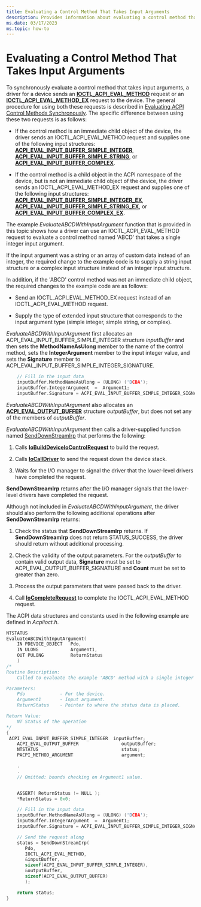```yaml
---
title: Evaluating a Control Method That Takes Input Arguments
description: Provides information about evaluating a control method that takes input arguments
ms.date: 03/17/2023
ms.topic: how-to
---
```


# Evaluating a Control Method That Takes Input Arguments

To synchronously evaluate a control method that takes input arguments, a driver for a device sends an [**IOCTL_ACPI_EVAL_METHOD**](/windows-hardware/drivers/ddi/acpiioct/ni-acpiioct-ioctl_acpi_eval_method) request or an [**IOCTL_ACPI_EVAL_METHOD_EX**](/windows-hardware/drivers/ddi/acpiioct/ni-acpiioct-ioctl_acpi_eval_method_ex) request to the device. The general procedure for using both these requests is described in [Evaluating ACPI Control Methods Synchronously](evaluating-acpi-control-methods-synchronously.md). The specific difference between using these two requests is as follows:

- If the control method is an immediate child object of the device, the driver sends an IOCTL_ACPI_EVAL_METHOD request and supplies one of the following input structures: [**ACPI_EVAL_INPUT_BUFFER_SIMPLE_INTEGER**](/windows-hardware/drivers/ddi/acpiioct/ns-acpiioct-_acpi_eval_input_buffer_simple_integer_v1), [**ACPI_EVAL_INPUT_BUFFER_SIMPLE_STRING**](/windows-hardware/drivers/ddi/acpiioct/ns-acpiioct-_acpi_eval_input_buffer_simple_string_v1), or [**ACPI_EVAL_INPUT_BUFFER_COMPLEX**](/windows-hardware/drivers/ddi/acpiioct/ns-acpiioct-_acpi_eval_input_buffer_complex_v1).

- If the control method is a child object in the ACPI namespace of the device, but is not an immediate child object of the device, the driver sends an IOCTL_ACPI_EVAL_METHOD_EX request and supplies one of the following input structures: [**ACPI_EVAL_INPUT_BUFFER_SIMPLE_INTEGER_EX**](/windows-hardware/drivers/ddi/acpiioct/ns-acpiioct-_acpi_eval_input_buffer_simple_integer_v1_ex), [**ACPI_EVAL_INPUT_BUFFER_SIMPLE_STRING_EX**](/windows-hardware/drivers/ddi/acpiioct/ns-acpiioct-_acpi_eval_input_buffer_simple_string_v1_ex), or [**ACPI_EVAL_INPUT_BUFFER_COMPLEX_EX**](/windows-hardware/drivers/ddi/acpiioct/ns-acpiioct-_acpi_eval_input_buffer_complex_v1_ex).

The example *EvaluateABCDWithInputArgument* function that is provided in this topic shows how a driver can use an IOCTL_ACPI_EVAL_METHOD request to evaluate a control method named 'ABCD' that takes a single integer input argument.

If the input argument was a string or an array of custom data instead of an integer, the required change to the example code is to supply a string input structure or a complex input structure instead of an integer input structure.

In addition, if the 'ABCD' control method was not an immediate child object, the required changes to the example code are as follows:

- Send an IOCTL_ACPI_EVAL_METHOD_EX request instead of an IOCTL_ACPI_EVAL_METHOD request.

- Supply the type of extended input structure that corresponds to the input argument type (simple integer, simple string, or complex).

*EvaluateABCDWithInputArgument* first allocates an ACPI_EVAL_INPUT_BUFFER_SIMPLE_INTEGER structure *inputBuffer* and then sets the **MethodNameAsUlong** member to the name of the control method, sets the **IntegerArgument** member to the input integer value, and sets the **Signature** member to ACPI_EVAL_INPUT_BUFFER_SIMPLE_INTEGER_SIGNATURE.

```cpp
    // Fill in the input data
    inputBuffer.MethodNameAsUlong = (ULONG) ('DCBA');
    inputBuffer.IntegerArgument  =  Argument1;
    inputBuffer.Signature = ACPI_EVAL_INPUT_BUFFER_SIMPLE_INTEGER_SIGNATURE;
```

*EvaluateABCDWithInputArgument* also allocates an [**ACPI_EVAL_OUTPUT_BUFFER**](/windows-hardware/drivers/ddi/acpiioct/ns-acpiioct-_acpi_eval_output_buffer_v1) structure *outputBuffer*, but does not set any of the members of *outputBuffer*.

*EvaluateABCDWithInputArgument* then calls a driver-supplied function named [SendDownStreamIrp](senddownstreamirp-function.md) that performs the following:

1. Calls [**IoBuildDeviceIoControlRequest**](/windows-hardware/drivers/ddi/wdm/nf-wdm-iobuilddeviceiocontrolrequest) to build the request.

1. Calls [**IoCallDriver**](/windows-hardware/drivers/ddi/wdm/nf-wdm-iocalldriver) to send the request down the device stack.

1. Waits for the I/O manager to signal the driver that the lower-level drivers have completed the request.

**SendDownStreamIrp** returns after the I/O manager signals that the lower-level drivers have completed the request.

Although not included in *EvaluateABCDWithInputArgument*, the driver should also perform the following additional operations after **SendDownStreamIrp** returns:

1. Check the status that **SendDownStreamIrp** returns. If **SendDownStreamIrp** does not return STATUS_SUCCESS, the driver should return without additional processing.

1. Check the validity of the output parameters. For the *outputBuffer* to contain valid output data, **Signature** must be set to ACPI_EVAL_OUTPUT_BUFFER_SIGNATURE and **Count** must be set to greater than zero.

1. Process the output parameters that were passed back to the driver.

1. Call [**IoCompleteRequest**](/windows-hardware/drivers/ddi/wdm/nf-wdm-iocompleterequest) to complete the IOCTL_ACPI_EVAL_METHOD request.

The ACPI data structures and constants used in the following example are defined in *Acpiioct.h*.

```cpp
NTSTATUS
EvaluateABCDWithInputArgument(
    IN PDEVICE_OBJECT   Pdo,
    IN ULONG            Argument1,
    OUT PULONG          ReturnStatus
    )
/*
Routine Description:
    Called to evaluate the example 'ABCD' method with a single integer input argument

Parameters:
    Pdo             - For the device.
    Argument1       - Input argument.
    ReturnStatus    - Pointer to where the status data is placed.

Return Value:
    NT Status of the operation
*/
{
 ACPI_EVAL_INPUT_BUFFER_SIMPLE_INTEGER  inputBuffer;
    ACPI_EVAL_OUTPUT_BUFFER                outputBuffer; 
    NTSTATUS                               status;
    PACPI_METHOD_ARGUMENT                  argument;

    .
    .
    // Omitted: bounds checking on Argument1 value.


    ASSERT( ReturnStatus != NULL );
    *ReturnStatus = 0x0;

    // Fill in the input data
    inputBuffer.MethodNameAsUlong = (ULONG) ('DCBA');
    inputBuffer.IntegerArgument  =  Argument1;
    inputBuffer.Signature = ACPI_EVAL_INPUT_BUFFER_SIMPLE_INTEGER_SIGNATURE;

    // Send the request along
    status = SendDownStreamIrp(
       Pdo,
       IOCTL_ACPI_EVAL_METHOD,
       &inputBuffer,
       sizeof(ACPI_EVAL_INPUT_BUFFER_SIMPLE_INTEGER),
       &outputBuffer,
       sizeof(ACPI_EVAL_OUTPUT_BUFFER)
       );

    return status;
}
```
